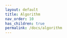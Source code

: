 ```yaml
---
layout: default
title: Algorithm
nav_order: 10
has_children: true
permalink: /docs/algorithm
---
```

